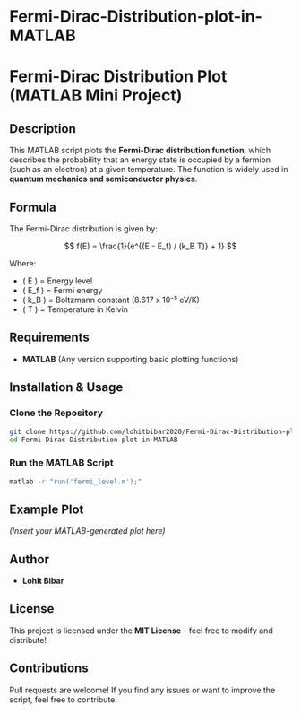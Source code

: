 # Fermi-Dirac-Distribution-plot-in-MATLAB
# Fermi-Dirac Distribution Plot (MATLAB Mini Project)

## Description
This MATLAB script plots the **Fermi-Dirac distribution function**, which describes the probability that an energy state is occupied by a fermion (such as an electron) at a given temperature. The function is widely used in **quantum mechanics and semiconductor physics**.

## Formula
The Fermi-Dirac distribution is given by:

```math
 f(E) = \frac{1}{e^{(E - E_f) / (k_B T)} + 1} 
```

Where:
- \( E \) = Energy level
- \( E_f \) = Fermi energy
- \( k_B \) = Boltzmann constant (8.617 x 10⁻⁵ eV/K)
- \( T \) = Temperature in Kelvin

## Requirements
- **MATLAB** (Any version supporting basic plotting functions)

## Installation & Usage
### Clone the Repository
```sh
git clone https://github.com/lohitbibar2020/Fermi-Dirac-Distribution-plot-in-MATLAB.git
cd Fermi-Dirac-Distribution-plot-in-MATLAB
```

### Run the MATLAB Script
```sh
matlab -r "run('fermi_level.m');"
```

## Example Plot
*(Insert your MATLAB-generated plot here)*

## Author
- **Lohit Bibar**  

## License
This project is licensed under the **MIT License** - feel free to modify and distribute!

## Contributions
Pull requests are welcome! If you find any issues or want to improve the script, feel free to contribute.


